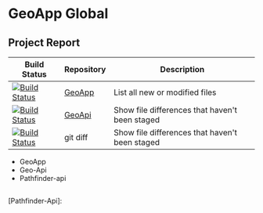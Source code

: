 # GeoApp Global

## Project Report

| Build Status | Repository | Description |
| --- | --- | --- |
|[![Build Status][travis-image-geo]][travis-url-geo]| [GeoApp] | List all new or modified files |
|[![Build Status][travis-image-api]][travis-url-api]| [GeoApi] | Show file differences that haven't been staged |
|[![Build Status][travis-image-path]][travis-url-path]| git diff | Show file differences that haven't been staged |



* GeoApp
* Geo-Api
* Pathfinder-api

##


[travis-image-geo]: https://travis-ci.org/601-H17/GeoApp.svg?branch=master
[travis-url-geo]: https://travis-ci.org/601-H17/GeoApp
[GeoApp]: https://github.com/601-H17/GeoApp

[travis-image-api]: https://travis-ci.org/601-H17/geo-api.svg?branch=master
[travis-url-api]: https://travis-ci.org/601-H17/geo-api
[GeoApi]: https://github.com/601-H17/geo-api

[travis-image-path]: https://travis-ci.org/601-H17/pathfinder-api.svg?branch=master
[travis-url-path]: https://travis-ci.org/601-H17/pathfinder-api
[Pathfinder-Api]:
